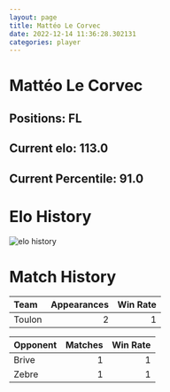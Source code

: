 ```yaml
---  
layout: page  
title: Mattéo Le Corvec  
date: 2022-12-14 11:36:28.302131  
categories: player  
---
```

# Mattéo Le Corvec

## Positions: FL

## Current elo: 113.0

## Current Percentile: 91.0

# Elo History


![elo history](history_MattéoLeCorvec.png)
# Match History


| Team   |   Appearances |   Win Rate |
|:-------|--------------:|-----------:|
| Toulon |             2 |          1 |

| Opponent   |   Matches |   Win Rate |
|:-----------|----------:|-----------:|
| Brive      |         1 |          1 |
| Zebre      |         1 |          1 |